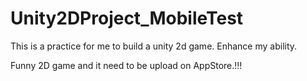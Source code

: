# Unity2DProject_MobileTest
This is a practice for me to build a unity 2d game.  Enhance my ability.


Funny 2D game and it need to be upload on AppStore.!!!